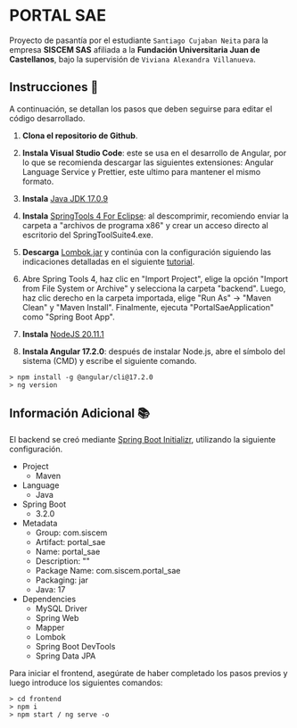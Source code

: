 # PORTAL SAE

Proyecto de pasantía por el estudiante `Santiago Cujaban Neita` para la empresa **SISCEM SAS** afiliada a la **Fundación Universitaria Juan de Castellanos**,
bajo la supervisión de `Viviana Alexandra Villanueva`.

## Instrucciones 📖

A continuación, se detallan los pasos que deben seguirse para editar el código desarrollado.

1. **Clona el repositorio de Github**.

2. **Instala Visual Studio Code**: este se usa en el desarrollo de Angular, por lo que se recomienda descargar las siguientes extensiones: Angular Language Service y Prettier, este ultimo para mantener el mismo formato.

3. **Instala** [Java JDK 17.0.9](https://download.oracle.com/java/17/archive/jdk-17.0.9_windows-x64_bin.exe)

4. **Instala** [SpringTools 4 For Eclipse](https://spring.io/tools): al descomprimir, recomiendo enviar la carpeta a "archivos de programa x86" y crear un acceso directo al escritorio del SpringToolSuite4.exe.

5. **Descarga** [Lombok.jar](https://projectlombok.org/download) y continúa con la configuración siguiendo las indicaciones detalladas en el siguiente [tutorial](https://www.youtube.com/watch?v=UKQdv3cu2Ok).

6. Abre Spring Tools 4, haz clic en "Import Project", elige la opción "Import from File System or Archive" y selecciona la carpeta "backend". Luego, haz clic derecho en la carpeta importada, elige "Run As" -> "Maven Clean" y "Maven Install". Finalmente, ejecuta "PortalSaeApplication" como "Spring Boot App".

7. **Instala** [NodeJS 20.11.1](https://nodejs.org/dist/v20.11.1/)

8. **Instala Angular 17.2.0**: después de instalar Node.js, abre el símbolo del sistema (CMD) y escribe el siguiente comando.

```
> npm install -g @angular/cli@17.2.0
> ng version
```

## Información Adicional 📚

El backend se creó mediante [Spring Boot Initializr](https://start.spring.io/), utilizando la siguiente configuración.

- Project
  - Maven
- Language
  - Java
- Spring Boot
  - 3.2.0
- Metadata
  - Group: com.siscem
  - Artifact: portal_sae
  - Name: portal_sae
  - Description: ""
  - Package Name: com.siscem.portal_sae
  - Packaging: jar
  - Java: 17
- Dependencies
  - MySQL Driver
  - Spring Web
  - Mapper
  - Lombok
  - Spring Boot DevTools
  - Spring Data JPA

Para iniciar el frontend, asegúrate de haber completado los pasos previos y luego introduce los siguientes comandos:

```
> cd frontend
> npm i
> npm start / ng serve -o
```
